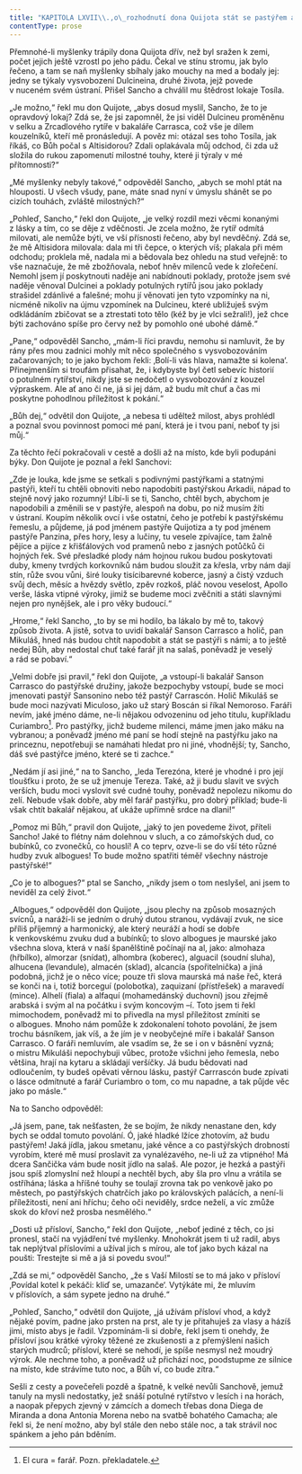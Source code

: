 ```yaml
---
title: "KAPITOLA LXVII\\.,o\_rozhodnutí dona Quijota stát se pastýřem a\_vést život venkovský, dokud neuplyne slíbený rok, a\_o\_jiných příhodách opravdu radostných a\_výborných\\."
contentType: prose
---
```


Přemnohé-li myšlenky trápily dona Quijota dřív, než byl sražen k zemi, počet jejich ještě vzrostl po jeho pádu. Čekal ve stínu stromu, jak bylo řečeno, a tam se naň myšlenky sbíhaly jako mouchy na med a bodaly jej: jedny se týkaly vysvobození Dulcineina, druhé života, jejž povede v nuceném svém ústraní. Přišel Sancho a chválil mu štědrost lokaje Tosíla.

„Je možno,“ řekl mu don Quijote, „abys dosud myslil, Sancho, že to je opravdový lokaj? Zdá se, že jsi zapomněl, že jsi viděl Dulcineu proměněnu v selku a Zrcadlového rytíře v bakaláře Carrasca, což vše je dílem kouzelníků, kteří mě pronásledují. A pověz mi: otázal ses toho Tosíla, jak říkáš, co Bůh počal s Altisidorou? Zdali oplakávala můj odchod, či zda už složila do rukou zapomenutí milostné touhy, které ji týraly v mé přítomnosti?“

„Mé myšlenky nebyly takové,“ odpověděl Sancho, „abych se mohl ptát na hlouposti. U všech všudy, pane, máte snad nyní v úmyslu shánět se po cizích touhách, zvláště milostných?“

„Pohleď, Sancho,“ řekl don Quijote, „je velký rozdíl mezi věcmi konanými z lásky a tím, co se děje z vděčnosti. Je zcela možno, že rytíř odmítá milovati, ale nemůže býti, ve vší přísnosti řečeno, aby byl nevděčný. Zdá se, že mě Altisidora milovala: dala mi tři čepce, o kterých víš; plakala při mém odchodu; proklela mě, nadala mi a bědovala bez ohledu na stud veřejně: to vše naznačuje, že mě zbožňovala, neboť hněv milenců vede k zlořečení. Nemohl jsem jí poskytnouti naděje ani nabídnouti poklady, protože jsem své naděje věnoval Dulcinei a poklady potulných rytířů jsou jako poklady strašidel zdánlivé a falešné; mohu jí věnovati jen tyto vzpomínky na ni, nicméně nikoliv na újmu vzpomínek na Dulcineu, které ubližuješ svým odkládáním zbičovat se a ztrestati toto tělo (kéž by je vlci sežrali!), jež chce býti zachováno spíše pro červy než by pomohlo oné ubohé dámě.“

„Pane,“ odpověděl Sancho, „mám-li říci pravdu, nemohu si namluvit, že by rány přes mou zadnici mohly mít něco společného s vysvobozováním začarovaných; to je jako bychom řekli: ‚Bolí-li vás hlava, namažte si kolena‘. Přinejmenším si troufám přisahat, že, i kdybyste byl četl sebevíc historií o potulném rytířství, nikdy jste se nedočetl o vysvobozování z kouzel výpraskem. Ale ať ano či ne, já si jej dám, až budu mít chuť a čas mi poskytne pohodlnou příležitost k pokání.“

„Bůh dej,“ odvětil don Quijote, „a nebesa ti uděltež milost, abys prohlédl a poznal svou povinnost pomoci mé paní, která je i tvou paní, neboť ty jsi můj.“

Za těchto řečí pokračovali v cestě a došli až na místo, kde byli podupáni býky. Don Quijote je poznal a řekl Sanchovi:

„Zde je louka, kde jsme se setkali s podivnými pastýřkami a statnými pastýři, kteří tu chtěli obnoviti nebo napodobiti pastýřskou Arkadii, nápad to stejně nový jako rozumný! Líbí-li se ti, Sancho, chtěl bych, abychom je napodobili a změnili se v pastýře, alespoň na dobu, po niž musím žíti v ústraní. Koupím několik ovcí i vše ostatní, čeho je potřebí k pastýřskému řemeslu, a půjdeme, já pod jménem pastýře Quijotiza a ty pod jménem pastýře Panzina, přes hory, lesy a lučiny, tu vesele zpívajíce, tam žalně pějíce a pijíce z křišťálových vod pramenů nebo z jasných potůčků či hojných řek. Své přesladké plody nám hojnou rukou budou poskytovati duby, kmeny tvrdých korkovníků nám budou sloužit za křesla, vrby nám dají stín, růže svou vůni, širé louky tisícibarevné koberce, jasný a čistý vzduch svůj dech, měsíc a hvězdy světlo, zpěv rozkoš, pláč novou veselost, Apollo verše, láska vtipné výroky, jimiž se budeme moci zvěčniti a státi slavnými nejen pro nynějšek, ale i pro věky budoucí.“

„Hrome,“ řekl Sancho, „to by se mi hodilo, ba lákalo by mě to, takový způsob života. A jistě, sotva to uvidí bakalář Sanson Carrasco a holič, pan Mikuláš, hned nás budou chtít napodobit a stát se pastýři s námi; a to ještě nedej Bůh, aby nedostal chuť také farář jít na salaš, poněvadž je veselý a rád se pobaví.“

„Velmi dobře jsi pravil,“ řekl don Quijote, „a vstoupí-li bakalář Sanson Carrasco do pastýřské družiny, jakože bezpochyby vstoupí, bude se moci jmenovati pastýř Sansonino nebo též pastýř Carrascón. Holič Mikuláš se bude moci nazývati Miculoso, jako už starý Boscán si říkal Nemoroso. Faráři nevím, jaké jméno dáme, ne-li nějakou odvozeninu od jeho titulu, kupříkladu Curiambro[^12]. Pro pastýřky, jichž budeme milenci, máme jmen jako máku na vybranou; a poněvadž jméno mé paní se hodí stejně na pastýřku jako na princeznu, nepotřebuji se namáhati hledat pro ni jiné, vhodnější; ty, Sancho, dáš své pastýřce jméno, které se ti zachce.“

„Nedám jí asi jiné,“ na to Sancho, „leda Terezóna, které je vhodné i pro její tloušťku i proto, že se už jmenuje Tereza. Také, až ji budu slavit ve svých verších, budu moci vyslovit své cudné touhy, poněvadž nepolezu nikomu do zelí. Nebude však dobře, aby měl farář pastýřku, pro dobrý příklad; bude-li však chtít bakalář nějakou, ať ukáže upřímně srdce na dlani!“

„Pomoz mi Bůh,“ pravil don Quijote, „jaký to jen povedeme život, příteli Sancho! Jaké to flétny nám dolehnou v sluch, a co zámořských dud, co bubínků, co zvonečků, co houslí! A co teprv, ozve-li se do vší této různé hudby zvuk albogues! To bude možno spatřiti téměř všechny nástroje pastýřské!“

„Co je to albogues?“ ptal se Sancho, „nikdy jsem o tom neslyšel, ani jsem to neviděl za celý život.“

„Albogues,“ odpověděl don Quijote, „jsou plechy na způsob mosazných svícnů, a naráží-li se jedním o druhý dutou stranou, vydávají zvuk, ne sice příliš příjemný a harmonický, ale který neuráží a hodí se dobře k venkovskému zvuku dud a bubínků; to slovo albogues je maurské jako všechna slova, která v naší španělštině počínají na al, jako: almohaza (hřbílko), almorzar (snídat), alhombra (koberec), alguacil (soudní sluha), alhucena (levandule), almacén (sklad), alcancía (spořitelnička) a jiná podobná, jichž je o něco více; pouze tři slova maurská má naše řeč, která se konči na i, totiž borceguí (polobotka), zaquizaní (přístřešek) a maravedí (mince). Alhelí (fiala) a alfaquí (mohamedánský duchovní) jsou zřejmě arabská i svým al na počátku i svým koncovým –í. Toto jsem ti řekl mimochodem, poněvadž mi to přivedla na mysl příležitost zmíniti se o albogues. Mnoho nám pomůže k zdokonalení tohoto povolání, že jsem trochu básníkem, jak víš, a že jím je v neobyčejné míře i bakalář Sanson Carrasco. O faráři nemluvím, ale vsadím se, že se i on v básnění vyzná; o mistru Mikuláši nepochybuji vůbec, protože všichni jeho řemesla, nebo většina, hrají na kytaru a skládají veršíčky. Já budu bědovati nad odloučením, ty budeš opěvati věrnou lásku, pastýř Carrrascón bude zpívati o lásce odmítnuté a farář Curiambro o tom, co mu napadne, a tak půjde věc jako po másle.“

Na to Sancho odpověděl:

„Já jsem, pane, tak nešťasten, že se bojím, že nikdy nenastane den, kdy bych se oddal tomuto povolání. Ó, jaké hladké lžíce zhotovím, až budu pastýřem! Jaká jídla, jakou smetanu, jaké věnce a co pastýřských drobností vyrobím, které mě musí proslavit za vynalézavého, ne-li už za vtipného! Má dcera Sančička vám bude nosit jídlo na salaš. Ale pozor, je hezká a pastýři jsou spíš zlomyslní než hloupí a nechtěl bych, aby šla pro vlnu a vrátila se ostříhána; láska a hříšné touhy se toulají zrovna tak po venkově jako po městech, po pastýřských chatrčích jako po královských palácích, a není-li příležitosti, není ani hříchu; čeho oči neviděly, srdce neželí, a víc zmůže skok do křoví než prosba nesmělého.“

„Dosti už přísloví, Sancho,“ řekl don Quijote, „neboť jediné z těch, co jsi pronesl, stačí na vyjádření tvé myšlenky. Mnohokrát jsem ti už radil, abys tak neplýtval příslovími a užíval jich s mírou, ale toť jako bych kázal na poušti: Trestejte si mě a já si povedu svou!“

„Zdá se mi,“ odpověděl Sancho, „že s Vaší Milostí se to má jako v přísloví ‚Povídal kotel k pekáči: kliď se, umazanče‘. Vytýkáte mi, že mluvím v příslovích, a sám sypete jedno na druhé.“

„Pohleď, Sancho,“ odvětil don Quijote, „já užívám přísloví vhod, a když nějaké povím, padne jako prsten na prst, ale ty je přitahuješ za vlasy a házíš jimi, místo abys je řadil. Vzpomínám-li si dobře, řekl jsem ti onehdy, že přísloví jsou krátké výroky těžené ze zkušenosti a z přemýšlení našich starých mudrců; přísloví, které se nehodí, je spíše nesmysl než moudrý výrok. Ale nechme toho, a poněvadž už přichází noc, poodstupme ze silnice na místo, kde strávíme tuto noc, a Bůh ví, co bude zítra.“

Sešli z cesty a povečeřeli pozdě a špatně, k velké nevůli Sanchově, jemuž tanuly na mysli nedostatky, jež snáší potulné rytířstvo v lesích i na horách, a naopak přepych zjevný v zámcích a domech třebas dona Diega de Miranda a dona Antonia Morena nebo na svatbě bohatého Camacha; ale řekl si, že není možno, aby byl stále den nebo stále noc, a tak strávil noc spánkem a jeho pán bděním.

[^12]: El cura = farář. Pozn. překladatele.
